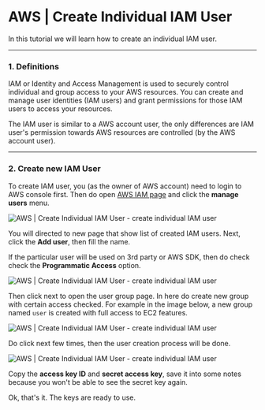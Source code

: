 # AWS | Create Individual IAM User

In this tutorial we will learn how to create an individual IAM user.

---

### 1. Definitions

IAM or Identity and Access Management is used to securely control individual and group access to your AWS resources. You can create and manage user identities (IAM users) and grant permissions for those IAM users to access your resources.

The IAM user is similar to a AWS account user, the only differences are IAM user's permission towards AWS resources are controlled (by the AWS account user).

---

### 2. Create new IAM User

To create IAM user, you (as the owner of AWS account) need to login to AWS console first. Then do open [AWS IAM page](https://console.aws.amazon.com/iam/home?region=ap-southeast-1#/home) and click the **manage users** menu.

![AWS | Create Individual IAM User - create individual IAM user](https://i.imgur.com/yx8dVAR.png)

You will directed to new page that show list of created IAM users. Next, click the **Add user**, then fill the name.

If the particular user will be used on 3rd party or AWS SDK, then do check check the **Programmatic Access** option.

![AWS | Create Individual IAM User - create individual IAM user](https://i.imgur.com/2V7shR9.png)

Then click next to open the user group page. In here do create new group with certain access checked. For example in the image below, a new group named `user` is created with full access to EC2 features.

![AWS | Create Individual IAM User - create individual IAM user](https://i.imgur.com/l46C9OQ.png)

Do click next few times, then the user creation process will be done.

![AWS | Create Individual IAM User - create individual IAM user](https://i.imgur.com/oqAAWZv.png)

Copy the **access key ID** and **secret access key**, save it into some notes because you won't be able to see the secret key again.

Ok, that's it. The keys are ready to use.

